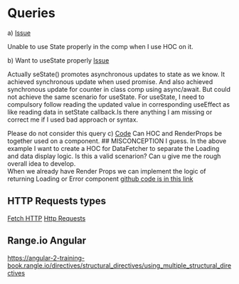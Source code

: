 # Queries

a) [Issue](https://codesandbox.io/s/cool-hermann-hncn2)

Unable to use State properly in the comp when I use HOC on it.


b) Want to useState properly
[Issue](https://codesandbox.io/s/pensive-lumiere-lggyy)

Actually seState() promotes asynchronous updates to state as we know.
It achieved synchronous update when used promise. And also achieved synchronous update for counter in class comp using async/await.
But could not achieve the same scenario for useState. For useState, I need to compulsory follow reading the updated value in corresponding useEffect as like reading data in setState callback.Is there anything I am missing or correct me if I used bad approach or syntax. 


Please do not consider this query
c) [Code](https://codesandbox.io/s/dazzling-bas-rwm88)
    Can HOC and RenderProps be together used on a component. ## MISCONCEPTION I guess.
    In the above example I want to create a HOC for DataFetcher to separate the Loading and data display logic. Is this a valid scenarion? Can u give me the rough overall idea to develop.    
    When we already have Render Props we can implement the logic of returning Loading or Error component
    [github code is in this link](https://github.com/Tirunagari-Harika/react-api-data-display/tree/master/RenderProps)  
  
 
 ## HTTP Requests types
 [Fetch HTTP](http://github.com/Tirunagari-Harika/react-api-data-display)
 <a href="http://github.com/Tirunagari-Harika/react-api-data-display" target="_blank">Http Requests</a>
 
 
 ## Range.io Angular
 
 https://angular-2-training-book.rangle.io/directives/structural_directives/using_multiple_structural_directives
 
 
    
    
    
    
   







